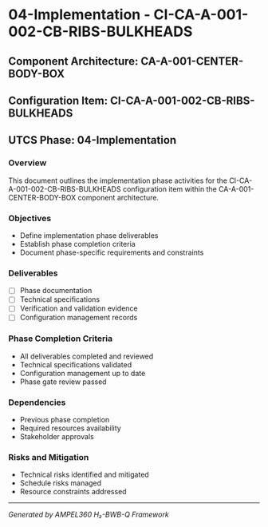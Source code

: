 # 04-Implementation - CI-CA-A-001-002-CB-RIBS-BULKHEADS

## Component Architecture: CA-A-001-CENTER-BODY-BOX
## Configuration Item: CI-CA-A-001-002-CB-RIBS-BULKHEADS
## UTCS Phase: 04-Implementation

### Overview
This document outlines the implementation phase activities for the CI-CA-A-001-002-CB-RIBS-BULKHEADS configuration item within the CA-A-001-CENTER-BODY-BOX component architecture.

### Objectives
- Define implementation phase deliverables
- Establish phase completion criteria
- Document phase-specific requirements and constraints

### Deliverables
- [ ] Phase documentation
- [ ] Technical specifications
- [ ] Verification and validation evidence
- [ ] Configuration management records

### Phase Completion Criteria
- All deliverables completed and reviewed
- Technical specifications validated
- Configuration management up to date
- Phase gate review passed

### Dependencies
- Previous phase completion
- Required resources availability
- Stakeholder approvals

### Risks and Mitigation
- Technical risks identified and mitigated
- Schedule risks managed
- Resource constraints addressed

---
*Generated by AMPEL360 H₂-BWB-Q Framework*
